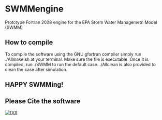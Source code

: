 # SWMMengine
Prototype Fortran 2008 engine for the EPA Storm Water Managemetn Model (SWMM)

## How to compile
To compile the software using the GNU gfortran compiler simply run ./Allmake.sh
at your terminal. Make sure the file is executable. Once it is compiled,
run ./SWMM to run the default case. ./Allclean is also provided to clean the
case after simulation. 

## HAPPY SWMMing!

## Please Cite the software

[![DOI](https://zenodo.org/badge/273943203.svg)](https://zenodo.org/badge/latestdoi/273943203)
